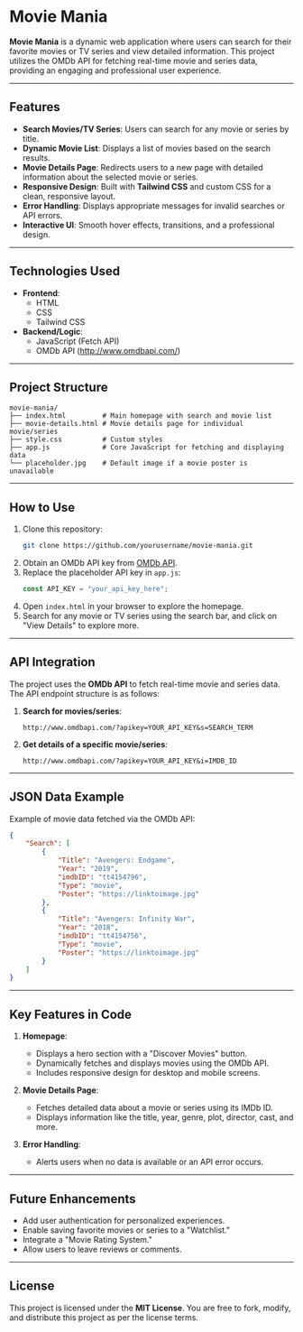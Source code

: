 # Movie Mania

**Movie Mania** is a dynamic web application where users can search for their favorite movies or TV series and view detailed information. This project utilizes the OMDb API for fetching real-time movie and series data, providing an engaging and professional user experience.

---

## Features

- **Search Movies/TV Series**: Users can search for any movie or series by title.
- **Dynamic Movie List**: Displays a list of movies based on the search results.
- **Movie Details Page**: Redirects users to a new page with detailed information about the selected movie or series.
- **Responsive Design**: Built with **Tailwind CSS** and custom CSS for a clean, responsive layout.
- **Error Handling**: Displays appropriate messages for invalid searches or API errors.
- **Interactive UI**: Smooth hover effects, transitions, and a professional design.

---

## Technologies Used

- **Frontend**: 
  - HTML
  - CSS
  - Tailwind CSS
- **Backend/Logic**:
  - JavaScript (Fetch API)
  - OMDb API (http://www.omdbapi.com/)

---

## Project Structure

```
movie-mania/
├── index.html         # Main homepage with search and movie list
├── movie-details.html # Movie details page for individual movie/series
├── style.css          # Custom styles
├── app.js             # Core JavaScript for fetching and displaying data
└── placeholder.jpg    # Default image if a movie poster is unavailable
```

---

## How to Use

1. Clone this repository:
   ```bash
   git clone https://github.com/yourusername/movie-mania.git
   ```
2. Obtain an OMDb API key from [OMDb API](http://www.omdbapi.com/apikey.aspx).
3. Replace the placeholder API key in `app.js`:
   ```javascript
   const API_KEY = "your_api_key_here";
   ```
4. Open `index.html` in your browser to explore the homepage.
5. Search for any movie or TV series using the search bar, and click on "View Details" to explore more.

---

## API Integration

The project uses the **OMDb API** to fetch real-time movie and series data. The API endpoint structure is as follows:

1. **Search for movies/series**:
   ```
   http://www.omdbapi.com/?apikey=YOUR_API_KEY&s=SEARCH_TERM
   ```
2. **Get details of a specific movie/series**:
   ```
   http://www.omdbapi.com/?apikey=YOUR_API_KEY&i=IMDB_ID
   ```

---

## JSON Data Example

Example of movie data fetched via the OMDb API:
```json
{
    "Search": [
        {
            "Title": "Avengers: Endgame",
            "Year": "2019",
            "imdbID": "tt4154796",
            "Type": "movie",
            "Poster": "https://linktoimage.jpg"
        },
        {
            "Title": "Avengers: Infinity War",
            "Year": "2018",
            "imdbID": "tt4154756",
            "Type": "movie",
            "Poster": "https://linktoimage.jpg"
        }
    ]
}
```

---

## Key Features in Code

1. **Homepage**:
   - Displays a hero section with a "Discover Movies" button.
   - Dynamically fetches and displays movies using the OMDb API.
   - Includes responsive design for desktop and mobile screens.

2. **Movie Details Page**:
   - Fetches detailed data about a movie or series using its IMDb ID.
   - Displays information like the title, year, genre, plot, director, cast, and more.

3. **Error Handling**:
   - Alerts users when no data is available or an API error occurs.

---

## Future Enhancements

- Add user authentication for personalized experiences.
- Enable saving favorite movies or series to a "Watchlist."
- Integrate a "Movie Rating System."
- Allow users to leave reviews or comments.

---

## License

This project is licensed under the **MIT License**. You are free to fork, modify, and distribute this project as per the license terms.

